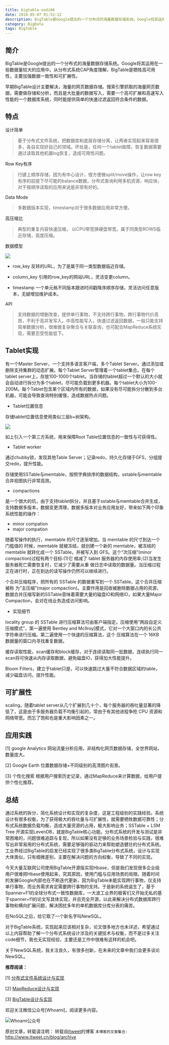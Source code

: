 ```yaml
---
title: bigtable-osdi06
date: 2018-05-07 01:52:12
description: BigTable是Google提出的一个分布式的海量数据存储系统。Google将其运用在一些数据量较大的应用中。从分布式系统CAP角度理解，BigTable是牺牲高可用性，主要加强数据一致性和可扩展性。
category: BigData
tags: BigTable
---
```

## 简介

BigTable是Google提出的一个分布式的海量数据存储系统。Google将其运用在一些数据量较大的应用中。从分布式系统CAP角度理解，BigTable是牺牲高可用性，主要加强数据一致性和可扩展性。

早期BigTable设计主要解决，海量的网页数据存储。搜索引擎抓取的海量网页数据，需要做存储和分析，而且是大批量的数据写入，需要一个高可扩展和高速写入性能的一个数据库系统，同时能提供简单的快速过滤返回符合条件的数据。

## 特点

设计简单

> 基于分布式文件系统，把数据库和底层存储分离，让两者实现起来容易很多，各自实现好自己的领域。坏处是，任何一个tablet故障，恢复数据需要通过读取其他机器log恢复，造成可用性问题。 

Row Key有序

> 行键上顺序存储，因为有中心设计，很方便做split/move操作，让row key有序的前提下尽可能的balance数据，分布式查询利用多机资源，响应快，对于按顺序读取的应用来说是非常有好的。

Data Mode

> 多数据版本实现，timestamp对于很多数据应用非常方便。

高压缩比

> 典型的重复内容快速压缩， 以CPU带宽换硬盘带宽。属于同类型ROWS临近存储，高度压缩。

数据模型

![](https://github.com/jikelab/paper/raw/master/research/img/bigtable-data-model.png)

* row_key 反转的URL，为了是属于同一类型数据临近存储。

* column_key 引用的row_key的网站URL，灵活变更column。

* timestamp 一个单元格不同版本跟进时间戳降序顺序存储，灵活访问任意版本，无疑增加维护成本。

API 

> 支持数据的增删改查，提供单行事物，不支持跨行事物，跨行事物代价高昂，不利于高并发写入。中高性能写入，快速过滤返回数据，一般只能支持简单数据分析，很难做复杂聚合与关联查询，也可配合MapReduce系统实现，需要忍受性能低下。

## Tablet实现

有一个Master Server，一个支持多语言客户端，多个Tablet Server。通过添加或删除支持集群的动态扩展。每个Tablet Server管理着一个tablet集合。在每个tablet server上，存放100-1000个tablet。当存储的tablet超过一个默认的大小就会自动进行拆分为多个tablet，尽可能负载到更多机器。每个tablet大小为100-200M。每个Tablet包含某个区域内所有的数据，如果没有尽可能拆分分散到多台机器，可能会导致查询特别缓慢，造成数据热点问题。

* Tablet位置信息

存储tablet位置信息使用类似三层b+树架构。

![](https://github.com/jikelab/paper/raw/master/research/img/three-bplus-design.png)

如上引入一个第三方系统，用来保障Root Table位置信息的一致性与可获得性。

* Tablet worker

通过chubby锁，发现其他Table Server；记录redo，持久化存储于GFS，分组提交redo，提升性能。

存储使用SSTable与memtable，按照字典排序的数据结构，sstable与memtable合并视图执行非常高效。

* compactions

是一个很大的坑，由于支持tablet拆分，并且基于sstable与memtable合并生成，支持数据多版本，数据变更清理，数据多版本对业务应用友好，带来如下两个印象系统性能的操作：

  + minor compation
  + major compation

随着写操作的执行，memtable 的尺寸逐渐增加。当 memtable 的尺寸到达一个门槛值的 时候，memtable 就被冻结，就创建一个新的 memtable，被冻结的 memtable 就转化成一个 SSTable，并被写入到 GFS。这个“次压缩”(minor compaction)过程有两个目标:(1)它 缩减了 tablet 服务器的内存使用率;(2)当发生服务器死亡需要恢复时，它减少了需要从重 做日志中读取的数据量。当压缩过程正在进行时，正在到达的读写操作仍然可以继续进行。

个合并压缩程序，把所有的 SSTable 的数据重写到一个 SSTable，这个合并压缩被称 为“主压缩”(major compaction)。主要作用是回收被删除数据占用的资源，数据合并压缩写新的SSTable意味着需要大量的磁盘IO和网络IO，如果大量Major Compaction，会对在线业务造成访问影响。

* 实现细节

locality group 的 SSTable 进行压缩算法可由客户端指定。压缩使用“两段自定义压缩模式”，第一遍使用 Bentley and McIlroy[模式，它对一个大窗口内的长公共字符串进行压缩。第二遍使用一个快速的压缩算法，这个 压缩算法在一个 16KB 数据量的窗口内寻找重复数据。

缓存读取性能，scan缓存和block缓存，对于连续读取同一批数据，连续执行同一scan将可快速从内存读取数据，避免磁盘IO，获得加大性能提升。

Bloom Filters，建立于tablet只是，可以快速跳过大量不符合数据区域的table，减少磁盘访问，提升性能。

## 可扩展性

scaling，随着tablet server从几个扩展到几十个，每个服务器的吞吐量显著的降低了，这是由于多服务器负载不均衡引起的，常由于有其他进程争抢 CPU 资源和网络带宽。而忘了饱和也是重大影响因素之一。

## 应用实践

[1] google Analytics  网站流量分析应用，非结构化网页数据存储，全世界网站，数量庞大。

[2] Google Earth    位置数据存储+不同级别的高清图片街景。

[3] 个性化搜索      根据用户搜索历史记录，通过MapReduce来计算数据，给用户提供个性化推荐。

## 总结

通过系统的拆分，简化系统设计和实现的复杂度，这是工程级别的实践经验。系统设计有很多权衡，为了获得极大的吞吐量与可扩展性，就需要牺牲数据可靠性；分布式系统数据负载均衡，造成大量资源的占用，极大影响业务；SSTable + LSM Tree 开源实现LevenDB，就是BigTable核心功能。分布式系统的开发与测试是非常困难的，问题很难追踪与复现，所以如果没有足够的业务场景检验与实践，很难写出非常易用的分布式系统，需要足够强的驱动力来帮助塑造健壮的分布式系统。工业界经过BigTable的启发已经实现了很多类BigTable分布式系统，设计与实现大体类似，只有细微差别，主要在解决问题的方向权衡，导致了不同的实现。

今天大量互联网公司使用BigTable开源版实现Hbase，但是我们发现很多企业级用户很难把Hbase使用起来，究其原因，使用门槛与应用场景的局限。随着时间的发展Google内部也在不断迭代更新，因为BigTable未能实现跨行事物，仅支持单行事物，而业务需求肯定需要跨行事物的支持。于是新的系统诞生了，基于Spanner+F1的全球分布式一致性数据库，一大波工业界的极客们又开始无私的基于spanner+f1的论文写具体实现，并且完全开源，以此来解决分布式数据库跨行事物和横向扩展问题，解决困扰多年的单机数据库分库分表的痛苦。

在NoSQL之后，给它取了一个新名字叫NewSQL。

对于BigTable系统，实现起来应该相对复杂，论文很多地方也未详述，希望通过以上内容帮助了解一个分布式系统设计涉及的关键技术与权衡，而不是过多关注code细节，我也无实现经验，主要还是工作中很难有这样的机会吧。

关于NewSQL系统，我关注良久，有很多创新，在未来的文章中我们会更多谈论NewSQL。

**推荐阅读：**

[1] [分布式文件系统设计与实现](http://itweet.cn/blog/2018/04/20/distributed-file-system-design)

[2] [MapReduce设计与实现](http://itweet.cn/blog/2018/04/23/mapreduce-osdi04)

[3] [BigTable设计与实现](http://itweet.cn/blog/2018/04/23/bigtable-osdi06)

欢迎关注微信公众号[Whoami]，阅读更多内容。

![Whoami公众号](https://github.com/itweet/labs/raw/master/common/img/weixin_public.gif)

原创文章，转载请注明： 转载自[Itweet](http://www.itweet.cn)的博客
`本博客的文章集合:` http://www.itweet.cn/blog/archive